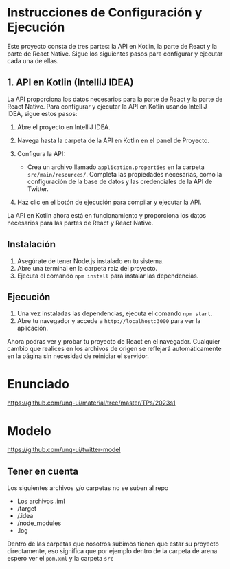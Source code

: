 # Instrucciones de Configuración y Ejecución

Este proyecto consta de tres partes: la API en Kotlin, la parte de React y la parte de React Native. Sigue los siguientes pasos para configurar y ejecutar cada una de ellas.

## 1. API en Kotlin (IntelliJ IDEA)

La API proporciona los datos necesarios para la parte de React y la parte de React Native. Para configurar y ejecutar la API en Kotlin usando IntelliJ IDEA, sigue estos pasos:

1. Abre el proyecto en IntelliJ IDEA.

2. Navega hasta la carpeta de la API en Kotlin en el panel de Proyecto.

3. Configura la API:
   - Crea un archivo llamado `application.properties` en la carpeta `src/main/resources/`. Completa las propiedades necesarias, como la configuración de la base de datos y las credenciales de la API de Twitter.

4. Haz clic en el botón de ejecución para compilar y ejecutar la API.

La API en Kotlin ahora está en funcionamiento y proporciona los datos necesarios para las partes de React y React Native.


## Instalación

1. Asegúrate de tener Node.js instalado en tu sistema.
2. Abre una terminal en la carpeta raíz del proyecto.
3. Ejecuta el comando `npm install` para instalar las dependencias.


## Ejecución

1. Una vez instaladas las dependencias, ejecuta el comando `npm start`.
2. Abre tu navegador y accede a `http://localhost:3000` para ver la aplicación.

Ahora podrás ver y probar tu proyecto de React en el navegador. Cualquier cambio que realices en los archivos de origen se reflejará automáticamente en la página sin necesidad de reiniciar el servidor.


# Enunciado

https://github.com/unq-ui/material/tree/master/TPs/2023s1

# Modelo

https://github.com/unq-ui/twitter-model

## Tener en cuenta

Los siguientes archivos y/o carpetas no se suben al repo

* Los archivos .iml 
* /target
* /.idea
* /node_modules
* .log

Dentro de las carpetas que nosotros subimos tienen que estar su proyecto directamente, eso significa que por ejemplo dentro de la carpeta de arena espero ver el `pom.xml` y la carpeta `src`
